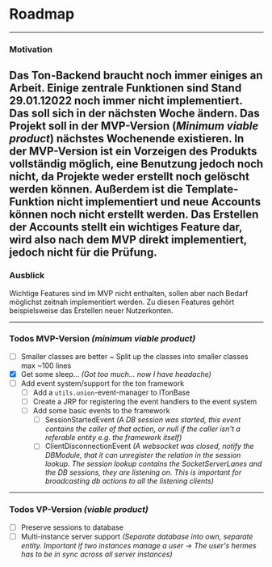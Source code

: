 # Roadmap

---
### Motivation
Das Ton-Backend braucht noch immer einiges an Arbeit. Einige zentrale Funktionen sind Stand 29.01.12022 noch immer nicht implementiert.
Das soll sich in der nächsten Woche ändern. Das Projekt soll in der MVP-Version (*Minimum viable product*) nächstes Wochenende existieren.
In der MVP-Version ist ein Vorzeigen des Produkts vollständig möglich, eine Benutzung jedoch noch nicht, da Projekte weder erstellt noch gelöscht werden können.
Außerdem ist die Template-Funktion nicht implementiert und neue Accounts können noch nicht erstellt werden.
Das Erstellen der Accounts stellt ein wichtiges Feature dar, wird also nach dem MVP direkt implementiert, jedoch nicht für die Prüfung.
---
### Ausblick
Wichtige Features sind im MVP nicht enthalten, sollen aber nach Bedarf möglichst zeitnah implementiert werden.
Zu diesen Features gehört beispielsweise das Erstellen neuer Nutzerkonten.
___
### Todos MVP-Version *(minimum viable product)*
- [ ] Smaller classes are better ~ Split up the classes into smaller classes max ~100 lines
- [x] Get some sleep... *(Got too much... now I have headache)*
- [ ] Add event system/support for the ton framework
  - [ ] Add a `utils.union`-event-manager to ITonBase
  - [ ] Create a JRP for registering the event handlers to the event system
  - [ ] Add some basic events to the framework
    - [ ] SessionStartedEvent *(A DB session was started, this event contains the caller of that action, or null if the caller isn't a referable entity e.g. the framework itself)*
    - [ ] ClientDisconnectionEvent *(A websocket was closed, notify the DBModule, that it can unregister the relation in the session lookup. The session lookup contains the SocketServerLanes and the DB sessions, they are listening on. This is important for broadcasting db actions to all the listening clients)*

___
### Todos VP-Version *(viable product)*
- [ ] Preserve sessions to database
- [ ] Multi-instance server support *(Separate database into own, separate entity. Important if two instances manage a user -> The user's hermes has to be in sync across all server instances)*
